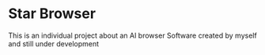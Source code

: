 # Star Browser
This is an individual project about an AI browser Software created by myself and still under development
